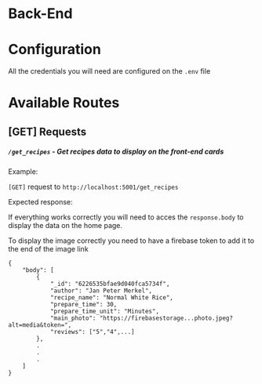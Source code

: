 # Back-End

# Configuration
All the credentials you will need are configured on the `.env` file

# Available Routes

## [GET] Requests
##### `/get_recipes` - Get recipes data to display on the front-end cards

Example:

`[GET]` request to `http://localhost:5001/get_recipes`

Expected response:

If everything works correctly you will need to acces the `response.body` to display the data on the home page.

To display the image correctly you need to have a firebase token to add it to the end of the image link
```
{
    "body": [
        {
            "_id": "6226535bfae9d040fca5734f",
            "author": "Jan Peter Merkel",
            "recipe_name": "Normal White Rice",
            "prepare_time": 30,
            "prepare_time_unit": "Minutes",
            "main_photo": "https://firebasestorage...photo.jpeg?alt=media&token=",
            "reviews": ["5","4",...]
        },
        .
        .
        .
    ]
}
```
